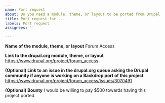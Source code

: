 ```yaml
---
name: Port request
about: Do you need a module, theme, or layout to be ported from Drupal 7?
title: Port request for ...
labels: Port request
assignees: ''

---
```


**Name of the module, theme, or layout**
Forum Access

**Link to the drupal.org module, theme, or layout**
https://www.drupal.org/project/forum_access

**(Optional) Link to an issue in the drupal.org queue asking the Drupal community if anyone is working on a Backdrop port of this project**
https://www.drupal.org/project/forum_access/issues/3070491

**(Optional) Bounty**
I would be willing to pay $500 towards having this project ported.
